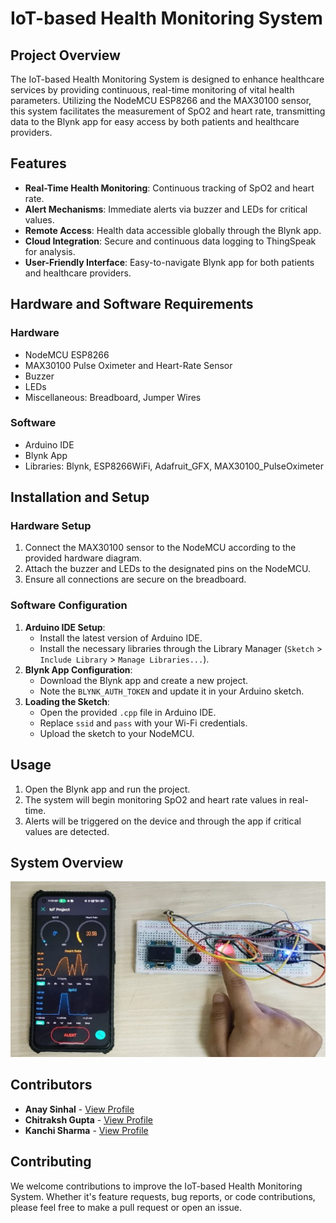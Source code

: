 # IoT-based Health Monitoring System

## Project Overview
The IoT-based Health Monitoring System is designed to enhance healthcare services by providing continuous, real-time monitoring of vital health parameters. Utilizing the NodeMCU ESP8266 and the MAX30100 sensor, this system facilitates the measurement of SpO2 and heart rate, transmitting data to the Blynk app for easy access by both patients and healthcare providers.

## Features
- **Real-Time Health Monitoring**: Continuous tracking of SpO2 and heart rate.
- **Alert Mechanisms**: Immediate alerts via buzzer and LEDs for critical values.
- **Remote Access**: Health data accessible globally through the Blynk app.
- **Cloud Integration**: Secure and continuous data logging to ThingSpeak for analysis.
- **User-Friendly Interface**: Easy-to-navigate Blynk app for both patients and healthcare providers.

## Hardware and Software Requirements
### Hardware
- NodeMCU ESP8266
- MAX30100 Pulse Oximeter and Heart-Rate Sensor
- Buzzer
- LEDs
- Miscellaneous: Breadboard, Jumper Wires

### Software
- Arduino IDE
- Blynk App
- Libraries: Blynk, ESP8266WiFi, Adafruit_GFX, MAX30100_PulseOximeter

## Installation and Setup
### Hardware Setup
1. Connect the MAX30100 sensor to the NodeMCU according to the provided hardware diagram.
2. Attach the buzzer and LEDs to the designated pins on the NodeMCU.
3. Ensure all connections are secure on the breadboard.

### Software Configuration
1. **Arduino IDE Setup**:
   - Install the latest version of Arduino IDE.
   - Install the necessary libraries through the Library Manager (`Sketch` > `Include Library` > `Manage Libraries...`).
2. **Blynk App Configuration**:
   - Download the Blynk app and create a new project.
   - Note the `BLYNK_AUTH_TOKEN` and update it in your Arduino sketch.
3. **Loading the Sketch**:
   - Open the provided `.cpp` file in Arduino IDE.
   - Replace `ssid` and `pass` with your Wi-Fi credentials.
   - Upload the sketch to your NodeMCU.

## Usage
1. Open the Blynk app and run the project.
2. The system will begin monitoring SpO2 and heart rate values in real-time.
3. Alerts will be triggered on the device and through the app if critical values are detected.

## System Overview

![System Overview](images/system_overview.jpg)

## Contributors

- **Anay Sinhal** - [View Profile](https://github.com/anayy09)
- **Chitraksh Gupta** - [View Profile](https://github.com/ChitrakshGupta)
- **Kanchi Sharma** - [View Profile](https://github.com/KanchiSharma13)


## Contributing
We welcome contributions to improve the IoT-based Health Monitoring System. Whether it's feature requests, bug reports, or code contributions, please feel free to make a pull request or open an issue.

